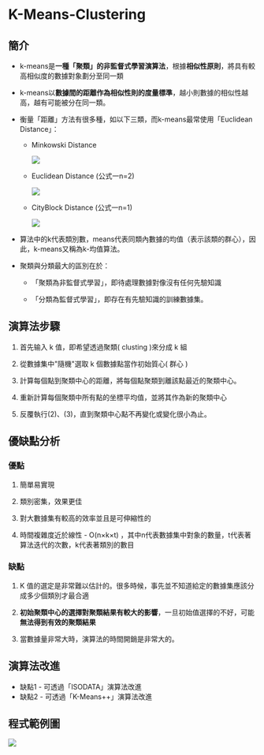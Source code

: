 # K-Means-Clustering
## 簡介
* k-means是**一種「聚類」的非監督式學習演算法**，根據**相似性原則**，將具有較高相似度的數據對象劃分至同一類
* k-means以**數據間的距離作為相似性則的度量標準**，越小則數據的相似性越高，越有可能被分在同一類。
* 衡量「距離」方法有很多種，如以下三類，而k-means最常使用「Euclidean Distance」：
  * Minkowski Distance  
  
       <img src="https://render.githubusercontent.com/render/math?math=d =\root n \of {\sum_{i=1}^{p}|x_i%2Dy_i|^ n}">  
  
  * Euclidean Distance (公式一n=2)
  
       <img src="https://render.githubusercontent.com/render/math?math=d =\sqrt {\sum_{i=1}^{p}|x_i%2Dy_i|^ 2}"> 
  
  * CityBlock Distance (公式一n=1)
  
       <img src="https://render.githubusercontent.com/render/math?math=d = \sum_{i=1}^{p}|x_i%2Dy_i|"> 
  
* 算法中的k代表類別數，means代表同類內數據的均值（表示該類的群心），因此，k-means又稱為k-均值算法。

* 聚類與分類最大的區別在於：
  * 「聚類為非監督式學習」，即待處理數據對像沒有任何先驗知識
  
  * 「分類為監督式學習」，即存在有先驗知識的訓練數據集。

## 演算法步驟
  1. 首先输入 k 值，即希望透過聚類( clusting )來分成 k 組 
  
  2. 從數據集中"隨機"選取 k 個數據點當作初始質心( 群心 ) 
  
  3. 計算每個點到聚類中心的距離，將每個點聚類到離該點最近的聚類中心。
  
  4. 重新計算每個聚類中所有點的坐標平均值，並將其作為新的聚類中心

  5. 反覆執行(2)、(3)，直到聚類中心點不再變化或變化很小為止。
        
## 優缺點分析
### 優點
 1. 簡單易實現
 
 2. 類別密集，效果更佳
 
 3. 對大數據集有較高的效率並且是可伸縮性的
 
 4. 時間複雜度近於線性 - O(n×k×t) ，其中n代表數據集中對象的數量，t代表著算法迭代的次數，k代表著類別的數目
 
### 缺點
 1.  K 值的選定是非常難以估計的。很多時候，事先並不知道給定的數據集應該分成多少個類別才最合適
 
 2. **初始聚類中心的選擇對聚類結果有較大的影響**，一旦初始值選擇的不好，可能**無法得到有效的聚類結果**
 
 3. 當數據量非常大時，演算法的時間開銷是非常大的。
 
## 演算法改進
* 缺點1 - 可透過「ISODATA」演算法改進
* 缺點2 - 可透過「K-Means++」演算法改進
## 程式範例圖
![](https://i.imgur.com/qXIXrpY.png)
